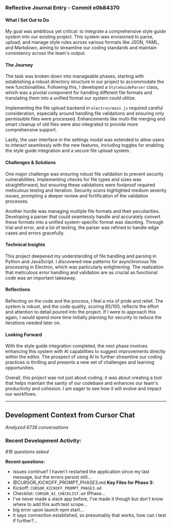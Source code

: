 ### Reflective Journal Entry - Commit e0b84370

#### What I Set Out to Do
My goal was ambitious yet critical: to integrate a comprehensive style guide system into our existing project. This system was envisioned to parse, upload, and manage style rules across various formats like JSON, YAML, and Markdown, aiming to streamline our coding standards and maintain consistency across the team's output.

#### The Journey
The task was broken down into manageable phases, starting with establishing a robust directory structure in our project to accommodate the new functionalities. Following this, I developed a `StyleGuideParser` class, which was a pivotal component for handling different file formats and translating them into a unified format our system could utilize.

Implementing the file upload backend in `electron/main.js` required careful consideration, especially around handling file validations and ensuring only permissible files were processed. Enhancements like multi-file merging and smart cleanup of old files were also integrated to provide more comprehensive support.

Lastly, the user interface in the settings modal was extended to allow users to interact seamlessly with the new features, including toggles for enabling the style guide integration and a secure file upload system.

#### Challenges & Solutions
One major challenge was ensuring robust file validation to prevent security vulnerabilities. Implementing checks for file types and sizes was straightforward, but ensuring these validations were foolproof required meticulous testing and iteration. Security scans highlighted medium severity issues, prompting a deeper review and fortification of the validation processes.

Another hurdle was managing multiple file formats and their peculiarities. Developing a parser that could seamlessly handle and accurately convert these formats into a unified system-specific format was daunting. Through trial and error, and a lot of testing, the parser was refined to handle edge cases and errors gracefully.

#### Technical Insights
This project deepened my understanding of file handling and parsing in Python and JavaScript. I discovered new patterns for asynchronous file processing in Electron, which was particularly enlightening. The realization that meticulous error handling and validation are as crucial as functional code was an important takeaway.

#### Reflections
Reflecting on the code and the process, I feel a mix of pride and relief. The system is robust, and the code quality, scoring 85/100, reflects the effort and attention to detail poured into the project. If I were to approach this again, I would spend more time initially planning for security to reduce the iterations needed later on.

#### Looking Forward
With the style guide integration completed, the next phase involves enhancing this system with AI capabilities to suggest improvements directly within the editor. The prospect of using AI to further streamline our coding practices is thrilling and presents a new set of challenges and learning opportunities.

Overall, this project was not just about coding; it was about creating a tool that helps maintain the sanity of our codebase and enhances our team's productivity and cohesion. I am eager to see how it will evolve and impact our workflows.

---
## Development Context from Cursor Chat
*Analyzed 6738 conversations*

### Recent Development Activity:
*816 questions asked*

**Recent questions:**
- issues continue? I haven't restarted the application since my last message, but the errors persist still...
- @CURSOR_KICKOFF_PROMPT_PHASE3.md 
**Key Files for Phase 3:**
- Kickoff: `CURSOR_KICKOFF_PROMPT_PHASE3.md`
- Checklist: `CURSOR_AI_CHECKLIST.md` (Phase...
- I've never made a slack app before, I've made it though but don't know where to add this auth:test scope...
- big error upon launch npm start...
- it says connection established, so presumably that works, how can I test if further?...
